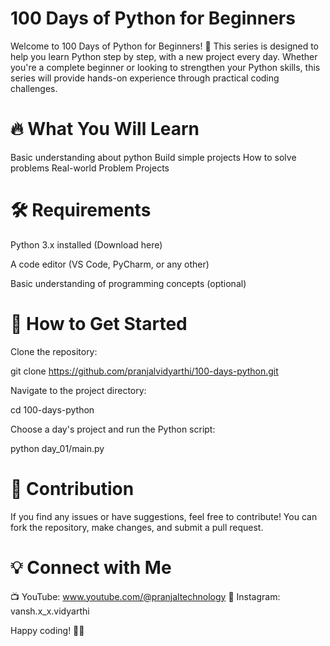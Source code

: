 # 100 Days of Python for Beginners

Welcome to 100 Days of Python for Beginners! 🚀 This series is designed to help you learn Python step by step, with a new project every day. Whether you're a complete beginner or looking to strengthen your Python skills, this series will provide hands-on experience through practical coding challenges.

# 🔥 What You Will Learn

Basic understanding about python
Build simple projects
How to solve problems
Real-world Problem Projects

# 🛠️ Requirements

Python 3.x installed (Download here)

A code editor (VS Code, PyCharm, or any other)

Basic understanding of programming concepts (optional)

# 🚀 How to Get Started

Clone the repository:

git clone https://github.com/pranjalvidyarthi/100-days-python.git

Navigate to the project directory:

cd 100-days-python

Choose a day's project and run the Python script:

python day_01/main.py

# 📌 Contribution

If you find any issues or have suggestions, feel free to contribute! You can fork the repository, make changes, and submit a pull request.

# 💡 Connect with Me

📺 YouTube: www.youtube.com/@pranjaltechnology
📸 Instagram: vansh.x_x.vidyarthi

Happy coding! 🚀🐍

